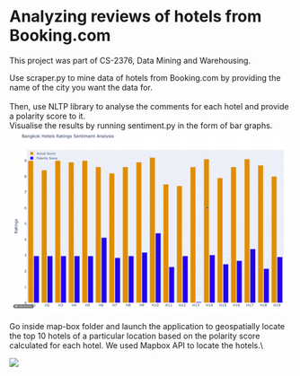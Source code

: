 # Analyzing reviews of hotels from Booking.com
This project was part of CS-2376, Data Mining and Warehousing.


Use scraper.py to mine data of hotels from Booking.com by providing the name of the city you want the data for.\
\
Then, use NLTP library to analyse the comments for each hotel and provide a polarity score to it. \
Visualise the results by running sentiment.py in the form of bar graphs.\
![](results/hotel-analysis.gif)


Go inside map-box folder and launch the application to geospatially locate the top 10 hotels of a particular location based on the polarity score calculated for each hotel. We used Mapbox API to locate the hotels.\

![](results/map-hotels.gif)
